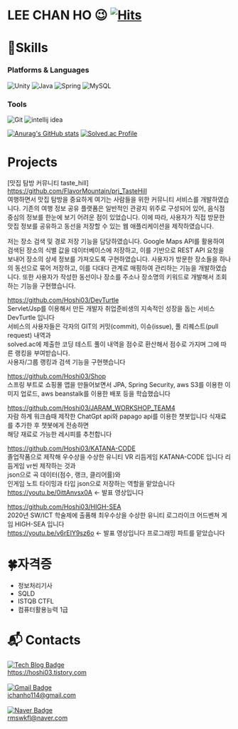 # LEE CHAN HO 😉 [![Hits](https://hits.seeyoufarm.com/api/count/incr/badge.svg?url=https%3A%2F%2Fgithub.com%2FHoshi03%2Fhit-counter&count_bg=%2379C83D&title_bg=%23555555&icon=&icon_color=%23E7E7E7&title=hits&edge_flat=false)](https://hits.seeyoufarm.com)


# 💪Skills
### Platforms & Languages
![Unity](https://img.shields.io/badge/-Unity-%23444444?&style=for-the-badge&logo=Unity&logoColor=white)
![Java](https://img.shields.io/badge/Java-007396.svg?&style=for-the-badge&logo=Java&logoColor=white)
![Spring](https://img.shields.io/badge/Spring-6DB33F.svg?&style=for-the-badge&logo=Spring&logoColor=white)
![MySQL](https://img.shields.io/badge/MySQL-4479A1.svg?&style=for-the-badge&logo=MySQL&logoColor=white)

### Tools
![Git](https://img.shields.io/badge/Git-F05032.svg?&style=for-the-badge&logo=Git&logoColor=white)
![intellij idea](https://img.shields.io/badge/intellij%20idea-000000.svg?&style=for-the-badge&logo=intellij%20idea&logoColor=white)

[![Anurag's GitHub stats](https://github-readme-stats.vercel.app/api?username=Hoshi03)](https://github.com/anuraghazra/github-readme-stats)
[![Solved.ac Profile](http://mazassumnida.wtf/api/v2/generate_badge?boj=didqocn114)](https://solved.ac/didqocn114/)

# Projects

[맛집 탐방 커뮤니티 taste_hill] <br>
https://github.com/FlavorMountain/prj_TasteHill <br>
여행하면서 맛집 탐방을 중요하게 여기는 사람들을 위한 커뮤니티 서비스를 개발하였습니다. 기존의 여행 정보 공유 플랫폼은 일반적인 관광지 위주로 구성되어 있어, 음식점 중심의 정보를 한눈에 보기 어려운 점이 있었습니다. 이에 따라, 사용자가 직접 방문한 맛집 정보를 공유하고 동선을 저장할 수 있는 웹 애플리케이션을 제작하였습니다.

저는 장소 검색 및 경로 저장 기능을 담당하였습니다. Google Maps API를 활용하여 검색된 장소의 식별 값을 데이터베이스에 저장하고, 이를 기반으로 REST API 요청을 보내어 장소의 상세 정보를 가져오도록 구현하였습니다. 
사용자가 방문한 장소들을 하나의 동선으로 묶어 저장하고, 이를 다대다 관계로 매핑하여 관리하는 기능을 개발하였습니다. 또한 사용자가 작성한 동선이나 장소를 주소나 장소명의 키워드로 개발해서 조회하는 기능을 구현했습니다.

https://github.com/Hoshi03/DevTurtle <br>
Servlet/Jsp를 이용해서 만든 개발자 취업준비생의 지속적인 성장을 돕는 서비스 DevTurtle 입니다<br> 
서비스의 사용자들은 각자의 GIT의 커밋(commit), 이슈(issue), 풀 리퀘스트(pull request) 내역과<br>
solved.ac에 제출한 코딩 테스트 풀이 내역을 점수로 환산해서 점수로 가지며 그에 따른 랭킹을 부여받습니다.<br>
사용자/그룹 랭킹과 검색 기능을 구현햇습니다

https://github.com/Hoshi03/Shop<br>
스프링 부트로 쇼핑몰 앱을 만들어보면서 JPA, Spring Security, aws S3를 이용한 이미지 업로드, aws beanstalk를 이용한 배포 등을 학습했습니다<br>

https://github.com/Hoshi03/JARAM_WORKSHOP_TEAM4<br>
자람 하계 워크숍때 제작한 ChatGpt api와 papago api를 이용한 챗봇입니다
식재료를 추가한 후 챗봇에게 전송하면<br>해당 재료로 가능한 레시피를 추천합니다

https://github.com/Hoshi03/KATANA-CODE<br>
졸업작품으로 제작해 우수상을 수상한 유니티 VR 리듬게임 KATANA-CODE 입니다
리듬게임 vr씬 제작하는 것과<br> json으로 곡 데이터(점수, 랭크, 클리어률)와 <br>인게임 노트 타이밍과 타입 json으로 저장하는 역할을 맡았습니다<br>
https://youtu.be/0ittAnvsx0A <- 발표 영상입니다

https://github.com/Hoshi03/HIGH-SEA<br>
2020년 SW/ICT 학술제에 출품해 최우수상을 수상한 유니티 로그라이크 어드벤쳐 게임 HIGH-SEA 입니다<br>
https://youtu.be/v6rEIY9sz6o <- 발표 영상입니다
프로그래밍 파트를 맡았습니다


# 🍀자격증
* 정보처리기사
* SQLD
* ISTQB CTFL
* 컴퓨터활용능력 1급


# :mailbox_with_mail: Contacts
[![Tech Blog Badge](http://img.shields.io/badge/-Tech%20blog-black?style=flat-square&logo=github&link=https://hoshi03.tistory.com/)](https://hoshi03.tistory.com/)<br/>
https://hoshi03.tistory.com<br/><br/>
[![Gmail Badge](https://img.shields.io/badge/Gmail-d14836?style=flat-square&logo=Gmail&logoColor=white&link=mailto:ichanho114@gmail.com)](mailto:ichanho114@gmail.com)<br/>
ichanho114@gmail.com<br/><br/>
[![Naver Badge](https://img.shields.io/badge/Naver-03C75A?style=flat-square&logo=Naver&logoColor=white&link=mailto:rmswkfl@naver.com)](mailto:rmswkfl@naver.com)<br/>
rmswkfl@naver.com<br/>


